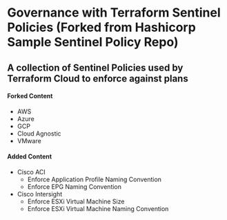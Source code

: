 # Governance with Terraform Sentinel Policies (Forked from Hashicorp Sample Sentinel Policy Repo)
## A collection of Sentinel Policies used by Terraform Cloud to enforce against plans

#### Forked Content
- AWS
- Azure
- GCP
- Cloud Agnostic
- VMware

#### Added Content
- Cisco ACI
    - Enforce Application Profile Naming Convention
    - Enforce EPG Naming Convention
- Cisco Intersight
    - Enforce ESXi Virtual Machine Size
    - Enforce ESXi Virtual Machine Naming Convention
